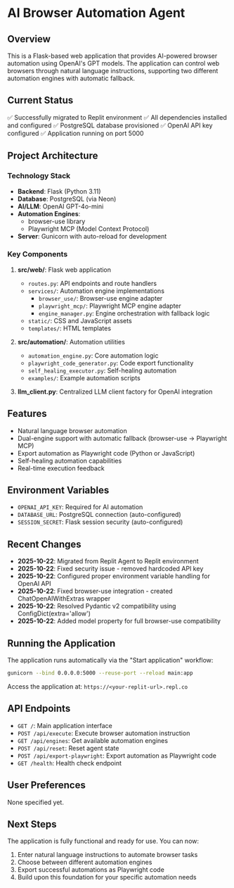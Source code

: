 # AI Browser Automation Agent

## Overview
This is a Flask-based web application that provides AI-powered browser automation using OpenAI's GPT models. The application can control web browsers through natural language instructions, supporting two different automation engines with automatic fallback.

## Current Status
✅ Successfully migrated to Replit environment
✅ All dependencies installed and configured
✅ PostgreSQL database provisioned
✅ OpenAI API key configured
✅ Application running on port 5000

## Project Architecture

### Technology Stack
- **Backend**: Flask (Python 3.11)
- **Database**: PostgreSQL (via Neon)
- **AI/LLM**: OpenAI GPT-4o-mini
- **Automation Engines**: 
  - browser-use library
  - Playwright MCP (Model Context Protocol)
- **Server**: Gunicorn with auto-reload for development

### Key Components
1. **src/web/**: Flask web application
   - `routes.py`: API endpoints and route handlers
   - `services/`: Automation engine implementations
     - `browser_use/`: Browser-use engine adapter
     - `playwright_mcp/`: Playwright MCP engine adapter
     - `engine_manager.py`: Engine orchestration with fallback logic
   - `static/`: CSS and JavaScript assets
   - `templates/`: HTML templates

2. **src/automation/**: Automation utilities
   - `automation_engine.py`: Core automation logic
   - `playwright_code_generator.py`: Code export functionality
   - `self_healing_executor.py`: Self-healing automation
   - `examples/`: Example automation scripts

3. **llm_client.py**: Centralized LLM client factory for OpenAI integration

## Features
- Natural language browser automation
- Dual-engine support with automatic fallback (browser-use → Playwright MCP)
- Export automation as Playwright code (Python or JavaScript)
- Self-healing automation capabilities
- Real-time execution feedback

## Environment Variables
- `OPENAI_API_KEY`: Required for AI automation
- `DATABASE_URL`: PostgreSQL connection (auto-configured)
- `SESSION_SECRET`: Flask session security (auto-configured)

## Recent Changes
- **2025-10-22**: Migrated from Replit Agent to Replit environment
- **2025-10-22**: Fixed security issue - removed hardcoded API key
- **2025-10-22**: Configured proper environment variable handling for OpenAI API
- **2025-10-22**: Fixed browser-use integration - created ChatOpenAIWithExtras wrapper
- **2025-10-22**: Resolved Pydantic v2 compatibility using ConfigDict(extra='allow')
- **2025-10-22**: Added model property for full browser-use compatibility

## Running the Application
The application runs automatically via the "Start application" workflow:
```bash
gunicorn --bind 0.0.0.0:5000 --reuse-port --reload main:app
```

Access the application at: `https://<your-replit-url>.repl.co`

## API Endpoints
- `GET /`: Main application interface
- `POST /api/execute`: Execute browser automation instruction
- `GET /api/engines`: Get available automation engines
- `POST /api/reset`: Reset agent state
- `POST /api/export-playwright`: Export automation as Playwright code
- `GET /health`: Health check endpoint

## User Preferences
None specified yet.

## Next Steps
The application is fully functional and ready for use. You can now:
1. Enter natural language instructions to automate browser tasks
2. Choose between different automation engines
3. Export successful automations as Playwright code
4. Build upon this foundation for your specific automation needs

